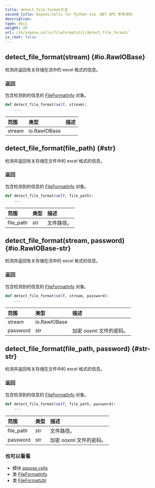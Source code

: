 ```yaml
---
title: detect_file_format方法
second_title: Aspose.Cells for Python via .NET API 参考资料
description:
type: docs
weight: 20
url: /zh/aspose.cells/fileformatutil/detect_file_format/
is_root: false
---
```

##  detect_file_format(stream) {#io.RawIOBase}
检测并返回有关存储在流中的 excel 格式的信息。


### 返回

包含检测到的信息的 [FileFormatInfo](/cells/python-net/zh/aspose.cells/fileformatinfo) 对象。


```python
def detect_file_format(self, stream):
    ...
```


|范围|类型|描述|
| :- | :- | :- |
| stream | io.RawIOBase |  |


##  detect_file_format(file_path) {#str}
检测并返回有关存储在文件中的 excel 格式的信息。


### 返回

包含检测到的信息的 [FileFormatInfo](/cells/python-net/zh/aspose.cells/fileformatinfo) 对象。


```python
def detect_file_format(self, file_path):
    ...
```


|范围|类型|描述|
| :- | :- | :- |
| file_path | str |文件路径。|


##  detect_file_format(stream, password) {#io.RawIOBase-str}
检测并返回有关存储在流中的 excel 格式的信息。


### 返回

包含检测到的信息的 [FileFormatInfo](/cells/python-net/zh/aspose.cells/fileformatinfo) 对象。


```python
def detect_file_format(self, stream, password):
    ...
```


|范围|类型|描述|
| :- | :- | :- |
| stream | io.RawIOBase |  |
| password | str |加密 ooxml 文件的密码。|


##  detect_file_format(file_path, password) {#str-str}
检测并返回有关存储在文件中的 excel 格式的信息。


### 返回

包含检测到的信息的 [FileFormatInfo](/cells/python-net/zh/aspose.cells/fileformatinfo) 对象。


```python
def detect_file_format(self, file_path, password):
    ...
```


|范围|类型|描述|
| :- | :- | :- |
| file_path | str |文件路径。|
| password | str |加密 ooxml 文件的密码。|



### 也可以看看
* 模块 [aspose.cells](../../)
* 类 [FileFormatInfo](/cells/python-net/zh/aspose.cells/fileformatinfo)
* 类 [FileFormatUtil](/cells/python-net/zh/aspose.cells/fileformatutil)
